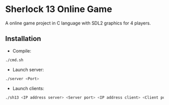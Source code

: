 # Sherlock 13 Online Game
A online game project in C language with SDL2 graphics for 4 players.

## Installation
- Compile:
```bash
./cmd.sh
```
- Launch server:
```bash
./server <Port>
```
- Launch clients:
```bash
./sh13 <IP address server> <Server port> <IP address client> <Client port> <Username>
```

